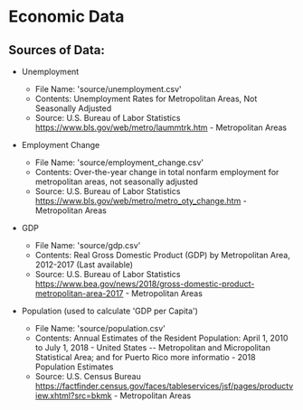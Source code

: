 # Economic Data
## Sources of Data:
- Unemployment
    - File Name:   'source/unemployment.csv'
    - Contents:     Unemployment Rates for Metropolitan Areas, Not Seasonally Adjusted
    - Source:       U.S. Bureau of Labor Statistics
                    https://www.bls.gov/web/metro/laummtrk.htm - Metropolitan Areas

- Employment Change
    - File Name:   'source/employment_change.csv'
    - Contents:     Over-the-year change in total nonfarm employment for metropolitan areas, not seasonally adjusted
    - Source:       U.S. Bureau of Labor Statistics
                    https://www.bls.gov/web/metro/metro_oty_change.htm - Metropolitan Areas

- GDP
    - File Name:   'source/gdp.csv'
    - Contents:     Real Gross Domestic Product (GDP) by Metropolitan Area, 2012-2017 (Last available)
    - Source:       U.S. Bureau of Labor Statistics
                    https://www.bea.gov/news/2018/gross-domestic-product-metropolitan-area-2017 - Metropolitan Areas

- Population (used to calculate 'GDP per Capita')
    - File Name:   'source/population.csv'
    - Contents:     Annual Estimates of the Resident Population: April 1, 2010 to July 1, 2018 - United States -- Metropolitan and Micropolitan Statistical Area; and for Puerto Rico  more informatio - 2018 Population Estimates
    - Source:       U.S. Census Bureau
                    https://factfinder.census.gov/faces/tableservices/jsf/pages/productview.xhtml?src=bkmk - Metropolitan Areas